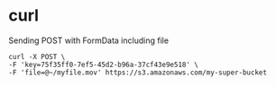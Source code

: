 # curl

Sending POST with FormData including file
```
curl -X POST \
-F 'key=75f35ff0-7ef5-45d2-b96a-37cf43e9e518' \
-F 'file=@~/myfile.mov' https://s3.amazonaws.com/my-super-bucket
```